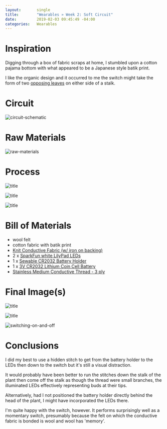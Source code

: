 ```yaml
---
layout:       single
title:        "Wearables » Week 2: Soft Circuit"
date:         2019-02-03 09:45:49 -04:00
categories:   Wearables
---
```


# Inspiration

Digging through a box of fabric scraps at home, I stumbled upon a cotton pajama bottom with what appeared to be a Japanese style batik print.

I like the organic design and it occurred to me the switch might take the form of two [opposing leaves](https://en.wikipedia.org/wiki/Phyllotaxis#Leaf_arrangement) on either side of a stalk.


# Circuit

![circuit-schematic](/assets/wearables/week-1/assignment/image/week-1_assignment-2_circuit.png)


# Raw Materials

![raw-materials](/assets/wearables/week-1/assignment/image/IMG_4177.jpeg)


# Process

![title](/assets/wearables/week-1/assignment/image/IMG_4284.jpeg)

![title](/assets/wearables/week-1/assignment/image/IMG_4285.jpeg)

![title](/assets/wearables/week-1/assignment/image/IMG_4286.jpeg)


# Bill of Materials

- wool felt
- cotton fabric with batik print
- [Knit Conductive Fabric (w/ iron on backing)](https://www.adafruit.com/product/1167)
- 2 x [SparkFun white LilyPad LEDs](https://www.sparkfun.com/products/13902)
- 1 x [Sewable CR2032 Battery Holder](https://www.adafruit.com/product/653)
- 1 x [3V CR2032 Lithium Coin Cell Battery](https://www.adafruit.com/product/654)
- [Stainless Medium Conductive Thread - 3 ply](https://www.adafruit.com/product/641)


# Final Image(s)

![title](/assets/wearables/week-1/assignment/image/IMG_4179.jpeg)

![title](/assets/wearables/week-1/assignment/image/IMG_4180.jpeg)

![switching-on-and-off](/assets/wearables/week-1/assignment/gif/IMG_4182.gif)


# Conclusions

I did my best to use a hidden stitch to get from the battery holder to the LEDs then down to the switch but it's still a visual distraction.

It would probably have been better to run the stitches down the stalk of the plant then come off the stalk as though the thread were small branches, the illuminated LEDs effectively representing buds at their tips.

Alternatively, had I not positioned the battery holder directly behind the head of the plant, I might have incorporated the LEDs there.

I'm quite happy with the switch, however. It performs surprisingly well as a momentary switch, presumably because the felt on which the conductive fabric is bonded is wool and wool has 'memory'.
